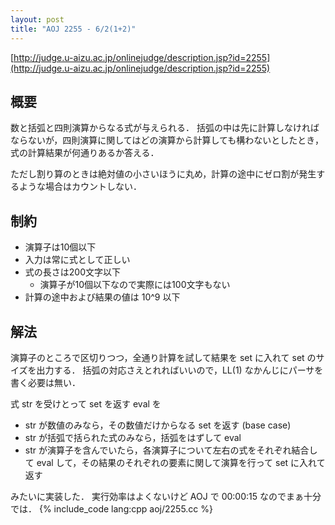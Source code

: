 ```yaml
---
layout: post
title: "AOJ 2255 - 6/2(1+2)"
---
```

[http://judge.u-aizu.ac.jp/onlinejudge/description.jsp?id=2255](http://judge.u-aizu.ac.jp/onlinejudge/description.jsp?id=2255)

## 概要
数と括弧と四則演算からなる式が与えられる．
括弧の中は先に計算しなければならないが，四則演算に関してはどの演算から計算しても構わないとしたとき，式の計算結果が何通りあるか答える．

ただし割り算のときは絶対値の小さいほうに丸め，計算の途中にゼロ割が発生するような場合はカウントしない．

## 制約
- 演算子は10個以下
- 入力は常に式として正しい
- 式の長さは200文字以下
  - 演算子が10個以下なので実際には100文字もない
- 計算の途中および結果の値は 10^9 以下

## 解法
演算子のところで区切りつつ，全通り計算を試して結果を set に入れて set のサイズを出力する．
括弧の対応さえとれればいいので，LL(1) なかんじにパーサを書く必要は無い．

式 str を受けとって set を返す eval を

- str が数値のみなら，その数値だけからなる set を返す (base case)
- str が括弧で括られた式のみなら，括弧をはずして eval
- str が演算子を含んでいたら，各演算子について左右の式をそれぞれ結合して eval して，その結果のそれぞれの要素に関して演算を行って set に入れて返す

みたいに実装した．
実行効率はよくないけど AOJ で 00:00:15 なのでまぁ十分では．
{% include_code lang:cpp aoj/2255.cc %}
